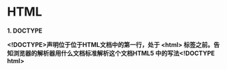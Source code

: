 # HTML

**1. DOCTYPE**

**&lt;!DOCTYPE&gt;声明位于位于HTML文档中的第一行，处于 &lt;html&gt; 标签之前。告知浏览器的解析器用什么文档标准解析这个文档HTML5 中的写法&lt;!DOCTYPE html&gt;**

